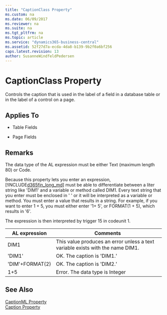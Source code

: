 ```yaml
---
title: "CaptionClass Property"
ms.custom: na
ms.date: 06/09/2017
ms.reviewer: na
ms.suite: na
ms.tgt_pltfrm: na
ms.topic: article
ms.service: "dynamics365-business-central"
ms.assetid: 52f27d7a-ecda-4da8-b139-9b2f0a6bf256
caps.latest.revision: 13
author: SusanneWindfeldPedersen
---
```


 

# CaptionClass Property
Controls the caption that is used in the label of a field in a database table or in the label of a control on a page.  
  
## Applies To  
  
-   Table Fields  
  
-   Page Fields  
  
## Remarks  
 The data type of the AL expression must be either Text (maximum length 80) or Code.  
  
 Because this property lets you enter an expression, [!INCLUDE[d365fin_long_md](../includes/d365fin_long_md.md)] must be able to differentiate between a liter string like 'DIM1' and a variable or method called DIM1. Every text string that you enter must be enclosed in '  ' or it will be interpreted as a variable or method. You must enter a value that results in a string. For example, if you want to enter 1 + 5, you must either enter '1+ 5', or FORMAT(1 + 5), which results in '6'.  
  
 The expression is then interpreted by trigger 15 in codeunit 1.  
  
|AL expression|Comments|  
|-------------|--------|  
|DIM1|This value produces an error unless a text variable exists with the name DIM1.|  
|'DIM1'|OK. The caption is 'DIM1.'|  
|'DIM'+FORMAT(2)|OK. The caption is 'DIM2.'|  
|1+5|Error. The data type is Integer|  
  
## See Also  
[CaptionML Property](devenv-captionml-property.md)   
[Caption Property](devenv-caption-property.md)   